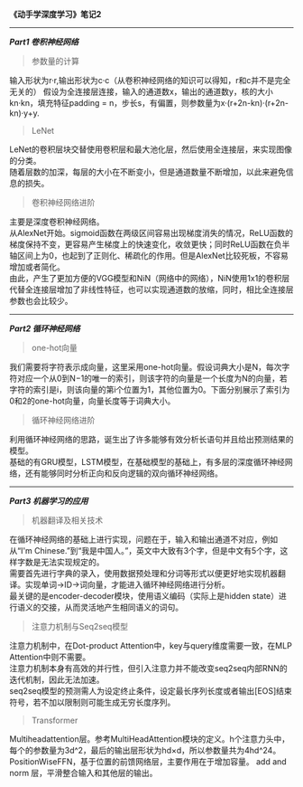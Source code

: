 **《动手学深度学习》笔记2**  
***  
***Part1 卷积神经网络***  
>参数量的计算  
  
输入形状为r·r,输出形状为c·c（从卷积神经网络的知识可以得知，r和c并不是完全无关的）
假设为全连接层连接，输入的通道数x，输出的通道数y，核的大小kn·kn，填充特征padding = n，步长s，有偏置，则参数量为x·(r+2n-kn)·(r+2n-kn)·y+y.  
>LeNet  
  
LeNet的卷积层块交替使用卷积层和最大池化层，然后使用全连接层，来实现图像的分类。  
随着层数的加深，每层的大小在不断变小，但是通道数量不断增加，以此来避免信息的损失。  

>卷积神经网络进阶  

主要是深度卷积神经网络。  
从AlexNet开始。sigmoid函数在两级区间容易出现梯度消失的情况，ReLU函数的梯度保持不变，更容易产生梯度上的快速变化，收敛更快；同时ReLU函数在负半轴区间上为0，也起到了正则化、稀疏化的作用。但是AlexNet比较死板，不容易增加或者简化。  
由此，产生了更加方便的VGG模型和NiN（网络中的网络），NiN使用1x1的卷积层代替全连接层增加了非线性特征，也可以实现通道数的放缩，同时，相比全连接层参数也会比较少。
***  
***Part2 循环神经网络***  
>one-hot向量  

我们需要将字符表示成向量，这里采用one-hot向量。假设词典大小是N，每次字符对应一个从0到N−1的唯一的索引，则该字符的向量是一个长度为N的向量，若字符的索引是i，则该向量的第i个位置为1，其他位置为0。下面分别展示了索引为0和2的one-hot向量，向量长度等于词典大小。  

>循环神经网络进阶  

利用循环神经网络的思路，诞生出了许多能够有效分析长语句并且给出预测结果的模型。  
基础的有GRU模型，LSTM模型，在基础模型的基础上，有多层的深度循环神经网络，还有能够同时分析正向和反向逻辑的双向循环神经网络。  
***  
***Part3 机器学习的应用***  
>机器翻译及相关技术  

在循环神经网络的基础上进行实现，问题在于，输入和输出通道不对应，例如从“I'm Chinese.”到“我是中国人。”，英文中大致有3个字，但是中文有5个字，这样字数是无法实现规定的。  
需要首先进行字典的录入，使用数据预处理和分词等形式以便更好地实现机器翻译。实现单词->ID->词向量，才能进入循环神经网络进行分析。  
最关键的是encoder-decoder模块，使用语义编码（实际上是hidden state）进行语义的交接，从而灵活地产生相同语义的词句。  

>注意力机制与Seq2seq模型  

注意力机制中，在Dot-product Attention中，key与query维度需要一致，在MLP Attention中则不需要。  
注意力机制本身有高效的并行性，但引入注意力并不能改变seq2seq内部RNN的迭代机制，因此无法加速。  
seq2seq模型的预测需人为设定终止条件，设定最长序列长度或者输出[EOS]结束符号，若不加以限制则可能生成无穷长度序列。  
>Transformer  

Multiheadattention层。参考MultiHeadAttention模块的定义。h个注意力头中，每个的参数量为3d^2，最后的输出层形状为hd×d，所以参数量共为4hd^24。  
PositionWiseFFN，基于位置的前馈网络层，主要作用在于增加容量。
add and norm 层，平滑整合输入和其他层的输出。

